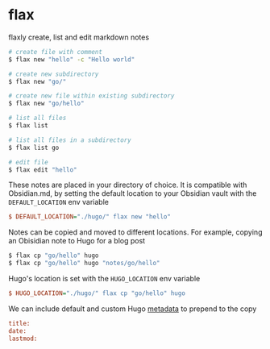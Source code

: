 # flax
flaxly create, list and edit markdown notes

```bash
# create file with comment
$ flax new "hello" -c "Hello world"

# create new subdirectory
$ flax new "go/"

# create new file within existing subdirectory
$ flax new "go/hello"

# list all files
$ flax list

# list all files in a subdirectory
$ flax list go

# edit file
$ flax edit "hello"
```

These notes are placed in your directory of choice. It is compatible with Obsidian.md, by setting the default location to your Obsidian vault with the `DEFAULT_LOCATION` env variable

```ini
$ DEFAULT_LOCATION="./hugo/" flax new "hello"
```

Notes can be copied and moved to different locations. For example, copying an Obisidian note to Hugo for a blog post

```bash
$ flax cp "go/hello" hugo
$ flax cp "go/hello" hugo "notes/go/hello"
```

Hugo's location is set with the `HUGO_LOCATION` env variable

```ini
$ HUGO_LOCATION="./hugo/" flax cp "go/hello" hugo
```

We can include default and custom Hugo [metadata](https://gohugo.io/content-management/front-matter/) to prepend to the copy

```ini
title:
date:
lastmod:
```

